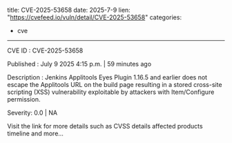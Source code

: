  
title: CVE-2025-53658
date: 2025-7-9
lien: "https://cvefeed.io/vuln/detail/CVE-2025-53658"
categories:
  - cve
---

CVE ID : CVE-2025-53658

Published :  July 9
2025
4:15 p.m. | 59 minutes ago

Description : Jenkins Applitools Eyes Plugin 1.16.5 and earlier does not escape the Applitools URL on the build page
resulting in a stored cross-site scripting (XSS) vulnerability exploitable by attackers with Item/Configure permission.

Severity: 0.0 | NA

Visit the link for more details
such as CVSS details
affected products
timeline
and more...
